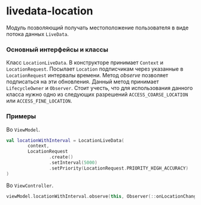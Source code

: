 livedata-location
=====

Модуль позволяющий получать местоположение пользователя в виде потока данных `LiveData`.

### Основный интерфейсы и классы

Класс `LocationLiveData`. В конструкторе принимает `Context` и `LocationRequest`. Посылает `Location` подписчикам через указанные в `LocationRequest` интервалы времени. Метод *observe* позволяет подписаться на эти обновления. Данный метод принимает `LifecycleOwner` и `Observer`. Стоит учесть, что для использования данного класса нужно одно из следующих разрешений `ACCESS_COARSE_LOCATION` или `ACCESS_FINE_LOCATION`.
### Примеры

Во `ViewModel`.

```kotlin
val locationWithInterval = LocationLiveData(
        context,
        LocationRequest
                .create()
                .setInterval(5000)
                .setPriority(LocationRequest.PRIORITY_HIGH_ACCURACY)
)
```

Во `ViewController`.

```kotlin
viewModel.locationWithInterval.observe(this, Observer(::onLocationChanged))
```
